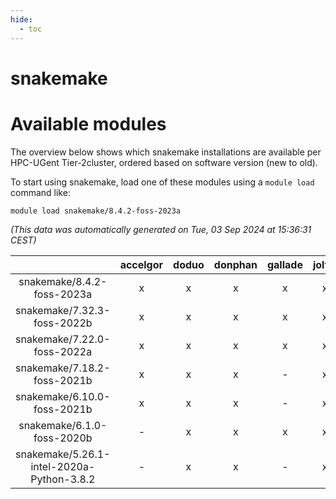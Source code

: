 ```yaml
---
hide:
  - toc
---
```


snakemake
=========

# Available modules


The overview below shows which snakemake installations are available per HPC-UGent Tier-2cluster, ordered based on software version (new to old).

To start using snakemake, load one of these modules using a `module load` command like:

```shell
module load snakemake/8.4.2-foss-2023a
```

*(This data was automatically generated on Tue, 03 Sep 2024 at 15:36:31 CEST)*  

| |accelgor|doduo|donphan|gallade|joltik|shinx|skitty|
| :---: | :---: | :---: | :---: | :---: | :---: | :---: | :---: |
|snakemake/8.4.2-foss-2023a|x|x|x|x|x|x|x|
|snakemake/7.32.3-foss-2022b|x|x|x|x|x|-|x|
|snakemake/7.22.0-foss-2022a|x|x|x|x|x|-|x|
|snakemake/7.18.2-foss-2021b|x|x|x|-|x|-|x|
|snakemake/6.10.0-foss-2021b|x|x|x|-|x|-|x|
|snakemake/6.1.0-foss-2020b|-|x|x|x|x|-|x|
|snakemake/5.26.1-intel-2020a-Python-3.8.2|-|x|x|-|x|-|x|
